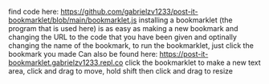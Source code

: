 find code here: https://github.com/gabrielzv1233/post-it-bookmarklet/blob/main/bookmarklet.js installing a bookmarklet (the program that is used here) is as easy as making a new bookmark and changing the URL to the code that you have been given and optinally changing the name of the bookmark, to run the bookmarklet, just click the bookmark you made Can also be found here: https://post-it-bookmarklet.gabrielzv1233.repl.co
click the bookmarklet to make a new text area, click and drag to move, hold shift then click and drag to resize
